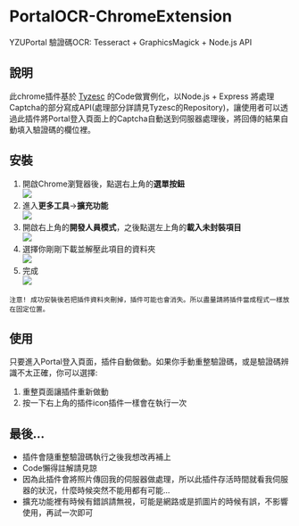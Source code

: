# PortalOCR-ChromeExtension
YZUPortal 驗證碼OCR: Tesseract + GraphicsMagick + Node.js API

## 說明
此chrome插件基於 [Tyzesc](https://github.com/tyzesc/Portal-OCR) 的Code做實例化，以Node.js + Express 將處理Captcha的部分寫成API(處理部分詳請見Tyzesc的Repository)，讓使用者可以透過此插件將Portal登入頁面上的Captcha自動送到伺服器處理後，將回傳的結果自動填入驗證碼的欄位裡。

## 安裝
1. 開啟Chrome瀏覽器後，點選右上角的**選單按鈕**</br>
![](https://i.imgur.com/H0Oa15d.png)
2. 進入**更多工具**->**擴充功能**</br>
![](https://i.imgur.com/k461HKj.png)
3. 開啟右上角的**開發人員模式**，之後點選左上角的**載入未封裝項目**</br>
![](https://i.imgur.com/g3PdEYS.png)
4. 選擇你剛剛下載並解壓此項目的資料夾</br>
![](https://i.imgur.com/2VvZGlZ.png)
5. 完成</br>
![](https://i.imgur.com/ZQSh7AQ.png)
```
注意! 成功安裝後若把插件資料夾刪掉，插件可能也會消失。所以盡量請將插件當成程式一樣放在固定位置。
```
## 使用
只要進入Portal登入頁面，插件自動做動。如果你手動重整驗證碼，或是驗證碼辨識不太正確，你可以選擇:
1. 重整頁面讓插件重新做動
2. 按一下右上角的插件icon插件一樣會在執行一次

## 最後...
- 插件會隨重整驗證碼執行之後我想改再補上
- Code懶得註解請見諒
- 因為此插件會將照片傳回我的伺服器做處理，所以此插件存活時間就看我伺服器的狀況，什麼時候突然不能用都有可能...
- 擴充功能裡有時候有錯誤請無視，可能是網路或是抓圖片的時候有誤，不影響使用，再試一次即可
